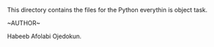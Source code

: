 This directory contains the files for the Python everythin is object task.



~AUTHOR~

Habeeb Afolabi Ojedokun.
